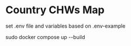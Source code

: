 # Country CHWs Map

set .env file and variables based on .env-example

sudo docker compose up --build
